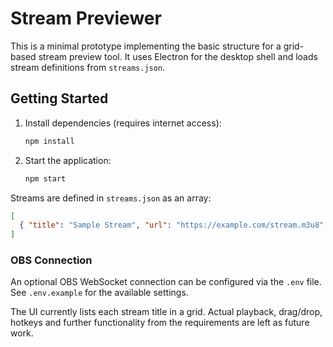 # Stream Previewer

This is a minimal prototype implementing the basic structure for a grid-based stream preview tool. It uses Electron for the desktop shell and loads stream definitions from `streams.json`.

## Getting Started

1. Install dependencies (requires internet access):

   ```bash
   npm install
   ```

2. Start the application:

   ```bash
   npm start
   ```

Streams are defined in `streams.json` as an array:

```json
[
  { "title": "Sample Stream", "url": "https://example.com/stream.m3u8" }
]
```

### OBS Connection

An optional OBS WebSocket connection can be configured via the `.env` file. See `.env.example` for the available settings.

The UI currently lists each stream title in a grid. Actual playback, drag/drop, hotkeys and further functionality from the requirements are left as future work.

